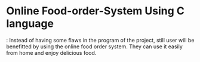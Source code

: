 # Online Food-order-System Using C language
: Instead of having some flaws in the program of the project, still user will be
 benefitted by using the online food order system. They can use it easily from home and enjoy
 delicious food.
